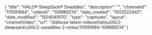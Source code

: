 {
    "title": "HALO&reg; SleepSack&reg; Swaddles",
    "description": "",
    "channelid": "111091684",
    "videoid": "109989214",
    "date_created": "1502522443",
    "date_modified": "1504049170",
    "type": "captivate",
    "layout": "channelVideo",
    "url": "\/bbbusa-latest-videos\/halo\u00c2-sleepsack\u00c2-swaddles-2-notes\/111091684-109989214"
}